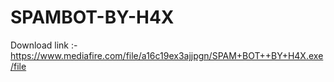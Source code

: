 # SPAMBOT-BY-H4X
Download link :- https://www.mediafire.com/file/a16c19ex3ajjpgn/SPAM+BOT++BY+H4X.exe/file

